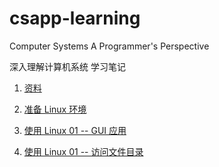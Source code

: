 # csapp-learning

Computer Systems A Programmer's Perspective

深入理解计算机系统 学习笔记

1. [资料](/资源.md)

2. [准备 Linux 环境](/准备Linux环境.md)

3. [使用 Linux 01 -- GUI 应用](/使用Ubuntu01.md)

4. [使用 Linux 01 -- 访问文件目录](/使用Ubuntu02.md)